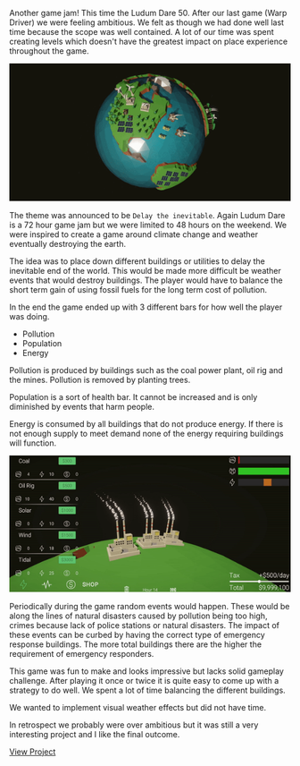 Another game jam! This time the Ludum Dare 50. After our last game (Warp Driver) we were feeling ambitious. We felt as though we had done well last time because the scope was well contained. A lot of our time was spent creating levels which doesn't have the greatest impact on place experience throughout the game.

![Climate Crisis](src/assets/images/climate_crisis_animated.gif)

The theme was announced to be `Delay the inevitable`. Again Ludum Dare is a 72 hour game jam but we were limited to 48 hours on the weekend. We were inspired to create a game around climate change and weather eventually destroying the earth.

The idea was to place down different buildings or utilities to delay the inevitable end of the world. This would be made more difficult be weather events that would destroy buildings. The player would have to balance the short term gain of using fossil fuels for the long term cost of pollution.

In the end the game ended up with 3 different bars for how well the player was doing.
- Pollution
- Population
- Energy

Pollution is produced by buildings such as the coal power plant, oil rig and the mines. Pollution is removed by planting trees.

Population is a sort of health bar. It cannot be increased and is only diminished by events that harm people.

Energy is consumed by all buildings that do not produce energy. If there is not enough supply to meet demand none of the energy requiring buildings will function.

![Climate Crisis](src/assets/images/climate_crisis_animated2.gif)

Periodically during the game random events would happen. These would be along the lines of natural disasters caused by pollution being too high, crimes because lack of police stations or natural disasters. The impact of these events can be curbed by having the correct type of emergency response buildings. The more total buildings there are the higher the requirement of emergency responders.

This game was fun to make and looks impressive but lacks solid gameplay challenge. After playing it once or twice it is quite easy to come up with a strategy to do well. We spent a lot of time balancing the different buildings.

We wanted to implement visual weather effects but did not have time.

In retrospect we probably were over ambitious but it was still a very interesting project and I like the final outcome.

[View Project](https://wilkoco.itch.io/climate-crisis)
